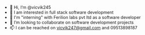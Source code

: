 - 👋 Hi, I’m @vicvik245
- 👀 I am interested in full stack software development
- 🌱 I'm "interning" with Ferilion labs pvt ltd as a software developer
- 💞️ I’m looking to collaborate on software development projects
- 📫 I can be reached on vicvik247@gmail.com and 09513898187

<!---
vicvik245/vicvik245 is a ✨ special ✨ repository because its `README.md` (this file) appears on your GitHub profile.
You can click the Preview link to take a look at your changes.
--->
